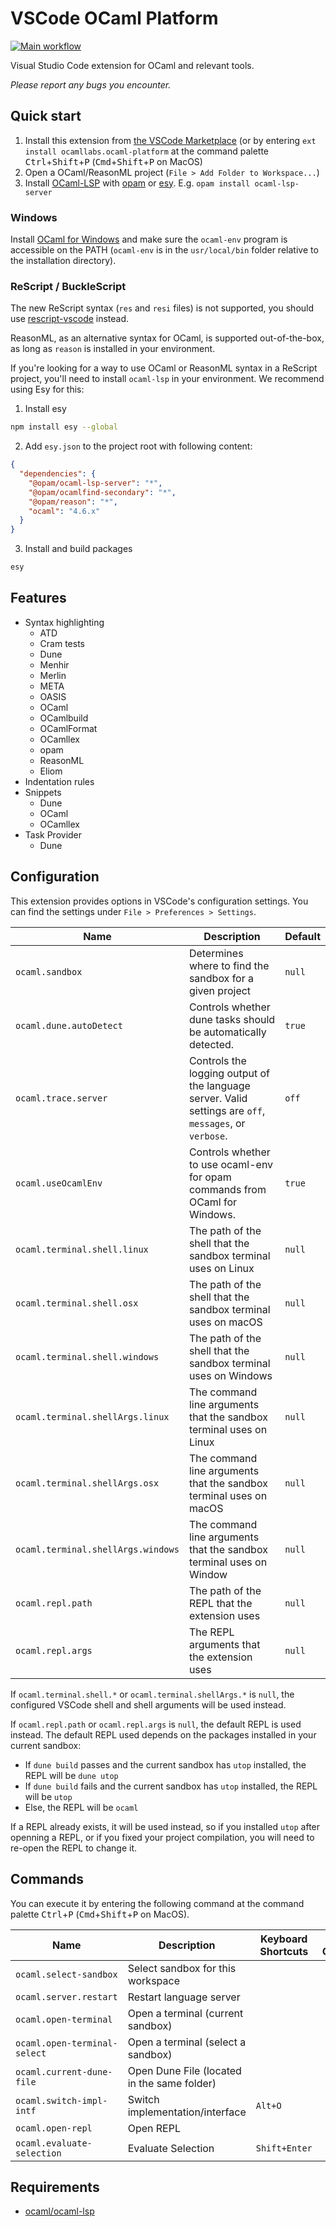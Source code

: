 # VSCode OCaml Platform

[![Main workflow](https://img.shields.io/github/workflow/status/ocamllabs/vscode-ocaml-platform/Main%20workflow?branch=master)](https://github.com/ocamllabs/vscode-ocaml-platform/actions?query=workflow%3A%22Main+workflow%22+branch%3Amaster)

Visual Studio Code extension for OCaml and relevant tools.

_Please report any bugs you encounter._

## Quick start

1. Install this extension from
   [the VSCode Marketplace](https://marketplace.visualstudio.com/items?itemName=ocamllabs.ocaml-platform)
   (or by entering `ext install ocamllabs.ocaml-platform` at the command palette
   <kbd>Ctrl</kbd>+<kbd>Shift</kbd>+<kbd>P</kbd>
   (<kbd>Cmd</kbd>+<kbd>Shift</kbd>+<kbd>P</kbd> on MacOS)
2. Open a OCaml/ReasonML project (`File > Add Folder to Workspace...`)
3. Install [OCaml-LSP](https://github.com/ocaml/ocaml-lsp) with
   [opam](https://github.com/ocaml/opam) or [esy](https://github.com/esy/esy).
   E.g. `opam install ocaml-lsp-server`

### Windows

Install [OCaml for Windows](https://fdopen.github.io/opam-repository-mingw/) and
make sure the `ocaml-env` program is accessible on the PATH (`ocaml-env` is in
the `usr/local/bin` folder relative to the installation directory).

### ReScript / BuckleScript

The new ReScript syntax (`res` and `resi` files) is not supported, you should
use [rescript-vscode](https://github.com/rescript-lang/rescript-vscode) instead.

ReasonML, as an alternative syntax for OCaml, is supported out-of-the-box, as
long as `reason` is installed in your environment.

If you're looking for a way to use OCaml or ReasonML syntax in a ReScript
project, you'll need to install `ocaml-lsp` in your environment. We recommend
using Esy for this:

1. Install esy

```bash
npm install esy --global
```

2. Add `esy.json` to the project root with following content:

```json
{
  "dependencies": {
    "@opam/ocaml-lsp-server": "*",
    "@opam/ocamlfind-secondary": "*",
    "@opam/reason": "*",
    "ocaml": "4.6.x"
  }
}
```

3. Install and build packages

```bash
esy
```

## Features

- Syntax highlighting
  - ATD
  - Cram tests
  - Dune
  - Menhir
  - Merlin
  - META
  - OASIS
  - OCaml
  - OCamlbuild
  - OCamlFormat
  - OCamllex
  - opam
  - ReasonML
  - Eliom
- Indentation rules
- Snippets
  - Dune
  - OCaml
  - OCamllex
- Task Provider
  - Dune

## Configuration

This extension provides options in VSCode's configuration settings. You can find
the settings under `File > Preferences > Settings`.

| Name                               | Description                                                                                             | Default |
| ---------------------------------- | ------------------------------------------------------------------------------------------------------- | ------- |
| `ocaml.sandbox`                    | Determines where to find the sandbox for a given project                                                | `null`  |
| `ocaml.dune.autoDetect`            | Controls whether dune tasks should be automatically detected.                                           | `true`  |
| `ocaml.trace.server`               | Controls the logging output of the language server. Valid settings are `off`, `messages`, or `verbose`. | `off`   |
| `ocaml.useOcamlEnv`                | Controls whether to use ocaml-env for opam commands from OCaml for Windows.                             | `true`  |
| `ocaml.terminal.shell.linux`       | The path of the shell that the sandbox terminal uses on Linux                                           | `null`  |
| `ocaml.terminal.shell.osx`         | The path of the shell that the sandbox terminal uses on macOS                                           | `null`  |
| `ocaml.terminal.shell.windows`     | The path of the shell that the sandbox terminal uses on Windows                                         | `null`  |
| `ocaml.terminal.shellArgs.linux`   | The command line arguments that the sandbox terminal uses on Linux                                      | `null`  |
| `ocaml.terminal.shellArgs.osx`     | The command line arguments that the sandbox terminal uses on macOS                                      | `null`  |
| `ocaml.terminal.shellArgs.windows` | The command line arguments that the sandbox terminal uses on Window                                     | `null`  |
| `ocaml.repl.path`                  | The path of the REPL that the extension uses                                                            | `null`  |
| `ocaml.repl.args`                  | The REPL arguments that the extension uses                                                              | `null`  |

If `ocaml.terminal.shell.*` or `ocaml.terminal.shellArgs.*` is `null`, the
configured VSCode shell and shell arguments will be used instead.

If `ocaml.repl.path` or `ocaml.repl.args` is `null`, the default REPL is used
instead. The default REPL used depends on the packages installed in your current
sandbox:

- If `dune build` passes and the current sandbox has `utop` installed, the REPL
  will be `dune utop`
- If `dune build` fails and the current sandbox has `utop` installed, the REPL
  will be `utop`
- Else, the REPL will be `ocaml`

If a REPL already exists, it will be used instead, so if you installed `utop`
after openning a REPL, or if you fixed your project compilation, you will need
to re-open the REPL to change it.

## Commands

You can execute it by entering the following command at the command palette
<kbd>Ctrl</kbd>+<kbd>P</kbd> (<kbd>Cmd</kbd>+<kbd>Shift</kbd>+<kbd>P</kbd> on
MacOS).

| Name                         | Description                                 | Keyboard Shortcuts | Menu Contents |
| ---------------------------- | ------------------------------------------- | ------------------ | ------------- |
| `ocaml.select-sandbox`       | Select sandbox for this workspace           |                    |               |
| `ocaml.server.restart`       | Restart language server                     |                    |               |
| `ocaml.open-terminal`        | Open a terminal (current sandbox)           |                    |               |
| `ocaml.open-terminal-select` | Open a terminal (select a sandbox)          |                    |               |
| `ocaml.current-dune-file`    | Open Dune File (located in the same folder) |                    |               |
| `ocaml.switch-impl-intf`     | Switch implementation/interface             | `Alt+O`            |               |
| `ocaml.open-repl`            | Open REPL                                   |                    |               |
| `ocaml.evaluate-selection`   | Evaluate Selection                          | `Shift+Enter`      |               |

## Requirements

- [ocaml/ocaml-lsp](https://github.com/ocaml/ocaml-lsp)
